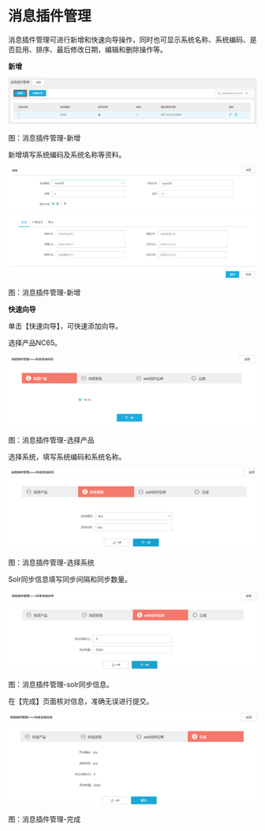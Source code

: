 # 消息插件管理

消息插件管理可进行新增和快速向导操作，同时也可显示系统名称、系统编码、是否启用、排序、最后修改日期，编辑和删除操作等。

**新增**

![](/articles/portal/2-/image/image27.png)

 
图：消息插件管理-新增

新增填写系统编码及系统名称等资料。

![](/articles/portal/2-/image/image28.png)
 
图：消息插件管理-新增

**快速向导**

单击【快速向导】，可快速添加向导。

选择产品NC65。

![](/articles/portal/2-/image/image29.png)
 
图：消息插件管理-选择产品

选择系统，填写系统编码和系统名称。

![](/articles/portal/2-/image/image30.png)
 
图：消息插件管理-选择系统

Solr同步信息填写同步间隔和同步数量。

![](/articles/portal/2-/image/image31.png) 

图：消息插件管理-solr同步信息。

在【完成】页面核对信息，准确无误进行提交。

![](/articles/portal/2-/image/image32.png)
 
图：消息插件管理-完成
